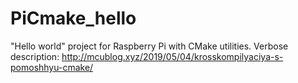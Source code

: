 # PiCmake_hello
"Hello world" project for Raspberry Pi with CMake utilities. Verbose description: http://mcublog.xyz/2019/05/04/krosskompilyaciya-s-pomoshhyu-cmake/

